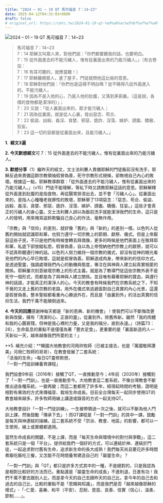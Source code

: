 ```yaml
---
title: "2024 – 01 – 19 QT 馬可福音 7：14~23"
date: 2025-04-12T04:33:03+0800
draft: false
# original_url: https://cmtc.tw/2024-01-19-qt-%e9%a6%ac%e5%8f%af%e7%a6%8f%e9%9f%b3-7%ef%bc%9a1423
---
```


![2024 – 01 – 19 QT 馬可福音 7：14\~23](/images/qt.jpg  "2024 – 01 – 19 QT 馬可福音 7：14\~23")

> 馬可福音 7：14\~23  
> 7：14 耶穌又叫眾人來，對他們說：「你們都要聽我的話，也要明白。  
> 7：15 從外面進去的不能污穢人，惟有從裏面出來的乃能污穢人。」（有古卷加：  
> 7：16 有耳可聽的，就應當聽！）  
> 7：17 耶穌離開眾人，進了屋子，門徒就問他這比喻的意思。  
> 7：18 耶穌對他們說：「你們也是這樣不明白嗎？豈不曉得凡從外面進入的，不能污穢人，  
> 7：19 因為不是入他的心，乃是入他的肚腹，又落到茅廁裏。（這是說，各樣的食物都是潔淨的）」；  
> 7：20 又說：「從人裏面出來的，那才能污穢人；  
> 7：21 因為從裏面，就是從人心裏，發出惡念、苟合、  
> 7：22 偷盜、凶殺、姦淫、貪婪、邪惡、詭詐、淫蕩、嫉妒、謗讟、驕傲、狂妄。  
> 7：23 這一切的惡都是從裏面出來，且能污穢人。」

**1.  經文3遍**

**2. 今天默想經文**可 7：15 從外面進去的不能污穢人，惟有從裏面出來的乃能污穢人。

**3. 默想分享**（1）繼昨天的經文，文士法利賽人責備耶穌的門徒飯前沒有洗手，耶穌反過來責備這群宗教領袖假冒偽善，死守宗教形式規條，卻無視自己內心的敗壞。根據這一點，耶穌教導群眾：「從外面進去的不能污穢人，惟有從裏面出來的乃能污穢人。」（v15）門徒不能理解，等私下時又請教耶穌這話的意思。耶穌解釋從外面進到肚腹的是指食物，再從腸胃排泄出去，並不會「污穢人心」。從裏面出來的，是指人心種種老我罪性的敗壞，耶穌舉了13項惡念：「惡念、苟合、偷盜、凶殺、姦淫、貪婪、邪惡、詭詐、淫蕩、嫉妒、謗讟、驕傲、狂妄。」這些才會真正的污穢人的身心靈。文士法利賽人誤以為飯前洗手就能潔淨我們的生命，這只是人的發明，用來掩耳盜鈴欺騙自己良心的作法，毫無作用。

「宗教」與「信仰」的差別，就好像「舊約」與「新約」的差別一樣。以色列人從舊約開始就認識耶和華，也努力遵守一切宗教上的節期、獻祭、儀式。但是上帝厭惡這些子民，不只是他們有時候會轉去拜偶像，更多的時候是他們表面上在敬拜耶和華，私底下卻放縱私慾，假冒偽善，自以為上帝悅納他們宗教上的獻祭，就可以不認真聆聽遵行神的話。以色列人努力維持一個宗教的儀式，卻沒有從神的眼光看見他們的內心早已敗壞，這就是假冒偽善。耶穌道成肉身，帶來新約的信仰方式。是透過聖靈，強調處理我們內心的動機與態度，專注在與神與人建立起真實相愛的關係。耶穌屢次刻意破壞宗教上的形式主義，就是為了教導門徒這些宗教外表不是死守一個形式，而都是為了與神與人建立關係。並且唯有藉著耶穌的寶血，與遵行神的話語，才能真正的潔淨人的心。今天的教會有時候我們在宗教系統之下，不知不覺的又走上舊約宗教的老路，用外在儀式來逃避面對自己真實的內心光景，這還是假冒偽善。整本聖經都看重內心勝過外在，而且是「由裏到外」的活出真實的信仰生活，我們千萬不能顛倒過來。

**4. 今天的回應**感謝神每天都是「新的恩典、新的機會」！使我們可以不斷悔改更新與改變，擁有「清潔的心、正直的靈」，從裏到外，除舊佈新。雖然「我的肉體和我的心腸衰殘，但神是我心裡的力量，又是我的福分，直到永遠。」（詩篇73：26），生命氣息的重點不是僅僅為著「豐衣足食」，更重要的是「裏面新造的人一天新似一天，越來越像我們所愛的主！」

**5. 補充介紹：**韓國大地教會的河用祚牧師（已被主接去，也是「萬國敬拜讚美」河用仁牧師的哥哥），在教會發展了二套系統：  
「活潑的生命」–每日QT靈修默想，  
「一對一門徒訓練養育課程」

我們協會9年前（2016年）接觸了QT，一直推動至今；4年前（2020年）接觸到了「一對一門訓」，也是一直推動至今。大地教會這二套系統，不像台灣教會不斷推出過各種系統，一變再變；而這二套都用了許多年，經得起時間的考驗，證明是相對有果效的方式來傳福音、栽培生命成長。目前全台灣每天一起同步使用QT的教會越來越多，許多牧師用線上講道或錄音的方式一起支持QT。

大地教會設計「一對一門徒訓練」，一生被帶領過一次之後，就可以不斷為他人門訓上課，然後鼓勵「傳承下去」！而QT課程是「一對一門訓」的其中一課，鼓勵是每天與神連結的操練。這二套系統不受「宗派、教會、地區」的影響，都可以一生使用，線上或實體都適用。

當然生命成長的關鍵，不是上課，而是「每天生命與環境中的對付與爭戰」，這二套系統只是一個「平台」，提供給我們一個好的方式，可以連結於神、連結於門徒，一起追求對付舊有生命，追求新生命的長大成熟！我們每天尚且要花許多時間煮飯吃飯吃三餐，又怎能不花時間養育建造自己的「屬靈生命」？

「一對一門訓」與「QT」都只是許多方式其中的一種，不是絕對的，只是我認為是相對比較好的方法而已。重點還是「屬靈生命的成長」不進則退，日進有功！我們千萬不要去跟別人比，而是拿今天的自己去跟昨天的自己比，拿今年的自己去和過去的自己比，比較的重點不是「恩賜與知識」，而是我們是否「越來越像耶穌的樣式」-「-仁愛、喜樂、和平（平安）、忍耐、恩慈、良善、信實（信心）、溫柔、節制……」。